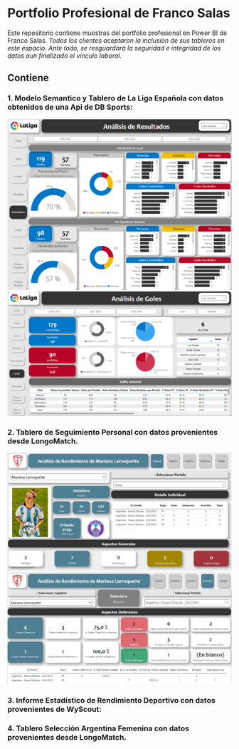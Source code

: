 # Portfolio Profesional de Franco Salas 
Este repositorio contiene muestras del portfolio profesional en Power BI de Franco Salas.
*Todos los clientes aceptaron la inclusión de sus tableros en este espacio.*
*Ante todo, se resguardará la seguridad e integridad de los datos aun finalizado el vínculo laboral.*

## Contiene 
### 1. Modelo Semantico y Tablero de La Liga Española con datos obtenidos de una Api de DB Sports:
![alt text](3.png)
![alt text](4.png)
### 2. Tablero de Seguimiento Personal con datos provenientes desde LongoMatch.
![alt text](5.png)
![alt text](6.png)
### 3. Informe Estadístico de Rendimiento Deportivo con datos provenientes de WyScout:
### 4. Tablero Selección Argentina Femenina con datos provenientes desde LongoMatch.
